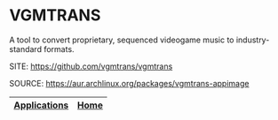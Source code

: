 # VGMTRANS

 A tool to convert proprietary, sequenced videogame music 
 to industry-standard formats.

 SITE: https://github.com/vgmtrans/vgmtrans

 SOURCE: https://aur.archlinux.org/packages/vgmtrans-appimage

 | [Applications](https://portable-linux-apps.github.io/apps.html) | [Home](https://portable-linux-apps.github.io)
 | --- | --- |
